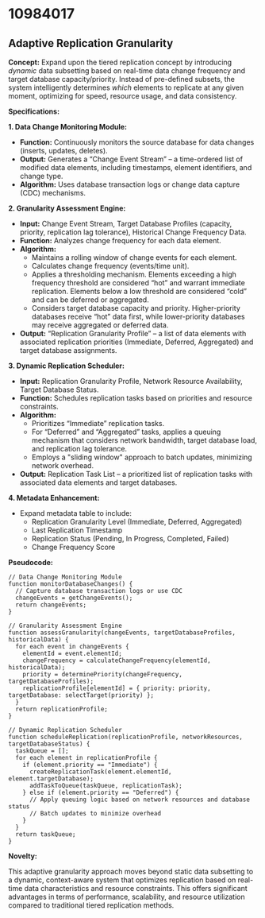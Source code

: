 # 10984017

## Adaptive Replication Granularity

**Concept:** Expand upon the tiered replication concept by introducing *dynamic* data subsetting based on real-time data change frequency and target database capacity/priority. Instead of pre-defined subsets, the system intelligently determines *which* elements to replicate at any given moment, optimizing for speed, resource usage, and data consistency.

**Specifications:**

**1. Data Change Monitoring Module:**

*   **Function:** Continuously monitors the source database for data changes (inserts, updates, deletes).
*   **Output:** Generates a “Change Event Stream” – a time-ordered list of modified data elements, including timestamps, element identifiers, and change type.
*   **Algorithm:** Uses database transaction logs or change data capture (CDC) mechanisms.

**2. Granularity Assessment Engine:**

*   **Input:** Change Event Stream, Target Database Profiles (capacity, priority, replication lag tolerance), Historical Change Frequency Data.
*   **Function:** Analyzes change frequency for each data element.
*   **Algorithm:**
    *   Maintains a rolling window of change events for each element.
    *   Calculates change frequency (events/time unit).
    *   Applies a thresholding mechanism.  Elements exceeding a high frequency threshold are considered “hot” and warrant immediate replication. Elements below a low threshold are considered “cold” and can be deferred or aggregated.
    *   Considers target database capacity and priority. Higher-priority databases receive “hot” data first, while lower-priority databases may receive aggregated or deferred data.
*   **Output:**  “Replication Granularity Profile” – a list of data elements with associated replication priorities (Immediate, Deferred, Aggregated) and target database assignments.

**3. Dynamic Replication Scheduler:**

*   **Input:** Replication Granularity Profile, Network Resource Availability, Target Database Status.
*   **Function:**  Schedules replication tasks based on priorities and resource constraints.
*   **Algorithm:**
    *   Prioritizes “Immediate” replication tasks.
    *   For “Deferred” and “Aggregated” tasks, applies a queuing mechanism that considers network bandwidth, target database load, and replication lag tolerance.
    *   Employs a "sliding window" approach to batch updates, minimizing network overhead.
*   **Output:** Replication Task List – a prioritized list of replication tasks with associated data elements and target databases.

**4. Metadata Enhancement:**

*   Expand metadata table to include:
    *   Replication Granularity Level (Immediate, Deferred, Aggregated)
    *   Last Replication Timestamp
    *   Replication Status (Pending, In Progress, Completed, Failed)
    *   Change Frequency Score

**Pseudocode:**

```
// Data Change Monitoring Module
function monitorDatabaseChanges() {
  // Capture database transaction logs or use CDC
  changeEvents = getChangeEvents();
  return changeEvents;
}

// Granularity Assessment Engine
function assessGranularity(changeEvents, targetDatabaseProfiles, historicalData) {
  for each event in changeEvents {
    elementId = event.elementId;
    changeFrequency = calculateChangeFrequency(elementId, historicalData);
    priority = determinePriority(changeFrequency, targetDatabaseProfiles);
    replicationProfile[elementId] = { priority: priority, targetDatabase: selectTarget(priority) };
  }
  return replicationProfile;
}

// Dynamic Replication Scheduler
function scheduleReplication(replicationProfile, networkResources, targetDatabaseStatus) {
  taskQueue = [];
  for each element in replicationProfile {
    if (element.priority == "Immediate") {
      createReplicationTask(element.elementId, element.targetDatabase);
      addTaskToQueue(taskQueue, replicationTask);
    } else if (element.priority == "Deferred") {
      // Apply queuing logic based on network resources and database status
      // Batch updates to minimize overhead
    }
  }
  return taskQueue;
}
```

**Novelty:**

This adaptive granularity approach moves beyond static data subsetting to a dynamic, context-aware system that optimizes replication based on real-time data characteristics and resource constraints. This offers significant advantages in terms of performance, scalability, and resource utilization compared to traditional tiered replication methods.